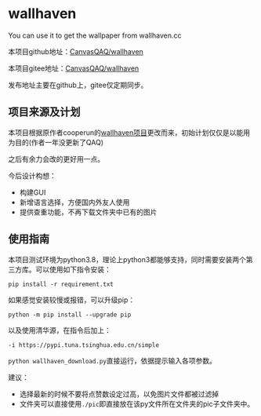 # wallhaven

You can use it to get the wallpaper from wallhaven.cc

本项目github地址：[CanvasQAQ/wallhaven](https://github.com/CanvasQAQ/wallhaven)

本项目gitee地址：[CanvasQAQ/wallhaven](https://gitee.com/CanvasQAQ/wallhaven)

发布地址主要在github上，gitee仅定期同步。

## 项目来源及计划

本项目根据原作者cooperun的[wallhaven项目](https://github.com/Cooperun/webspider/tree/master/wallpaperheaven)更改而来，初始计划仅仅是以能用为目的(作者一年没更新了QAQ)

之后有余力会改的更好用一点。

今后设计构想：

- 构建GUI
- 新增语言选择，方便国内外友人使用
- 提供查重功能，不再下载文件夹中已有的图片

## 使用指南

本项目测试环境为python3.8，理论上python3都能够支持，同时需要安装两个第三方库。可以使用如下指令安装：

`pip install -r requirement.txt`

如果感觉安装较慢或报错，可以升级pip：

`python -m pip install --upgrade pip`

以及使用清华源，在指令后加上：

`-i https://pypi.tuna.tsinghua.edu.cn/simple`

`python wallhaven_download.py`直接运行，依据提示输入各项参数。

建议：

- 选择最新的时候不要将点赞数设定过高，以免图片文件都被过滤掉
- 文件夹可以直接使用`./pic`即直接放在该py文件所在文件夹的pic子文件夹中。
